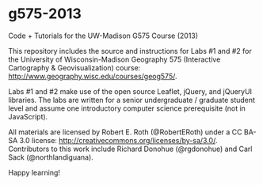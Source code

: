 g575-2013
=========

Code + Tutorials for the UW-Madison G575 Course (2013)

This repository includes the source and instructions for Labs #1 and #2 for the University of Wisconsin-Madison Geography 575 (Interactive Cartography & Geovisualization) course: http://www.geography.wisc.edu/courses/geog575/. 

Labs #1 and #2 make use of the open source Leaflet, jQuery, and jQueryUI libraries. The labs are written for a senior undergraduate / graduate student level and assume one introductory computer science prerequisite (not in JavaScript).

All materials are licensed by Robert E. Roth (@RobertERoth) under a CC BA-SA 3.0 license: http://creativecommons.org/licenses/by-sa/3.0/. Contributors to this work include Richard Donohue (@rgdonohue) and Carl Sack (@northlandiguana). 

Happy learning!
